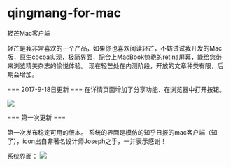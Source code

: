 # qingmang-for-mac
轻芒Mac客户端

轻芒是我非常喜欢的一个产品，如果你也喜欢阅读轻芒，不妨试试我开发的Mac版，原生cocoa实现，极简界面，配合上MacBook惊艳的retina屏幕，能给您带来浏览精美杂志的愉悦体验。
现在轻芒处在内测阶段，开放的文章种类有限，后期会增加。

=== 2017-9-18日更新 ===
在详情页面增加了分享功能、在浏览器中打开按钮。

![](https://syy.freep.cn/588778/1BFAC168-DB08-4B9B-9EC4-04E8CE009D08.png)



=== 第一次更新 ===

第一次发布稳定可用的版本。
系统的界面是模仿的知乎日报的mac客户端（知了），icon出自非著名设计师Joseph之手，一并表示感谢！

系统界面：
![](http://syy.freep.cn/588778/FF2E61F5-7785-4BB2-B1E6-EEC90653F41C.png)
